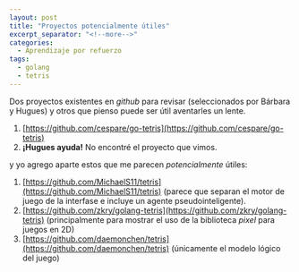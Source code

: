 ```yaml
---
layout: post
title: "Proyectos potencialmente útiles"
excerpt_separator: "<!--more-->"
categories:
  - Aprendizaje por refuerzo
tags:
  - golang
  - tetris
---
```


Dos proyectos existentes en *github* para revisar (seleccionados por Bárbara y Hugues) y otros que pienso puede ser útil aventarles un lente.

<!--more-->

1. [https://github.com/cespare/go-tetris](https://github.com/cespare/go-tetris)
2. **¡Hugues ayuda!** No encontré el proyecto que vimos.

y yo agrego aparte estos que me parecen *potencialmente* útiles:

1. [https://github.com/MichaelS11/tetris](https://github.com/MichaelS11/tetris)  (parece que separan el motor de juego de la interfase e incluye un agente pseudointeligente).
2. [https://github.com/zkry/golang-tetris](https://github.com/zkry/golang-tetris) (principalmente para mostrar el uso de la biblioteca *pixel* para juegos en 2D)
3. [https://github.com/daemonchen/tetris](https://github.com/daemonchen/tetris) (únicamente el modelo lógico del juego)
